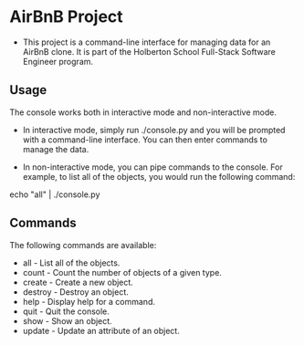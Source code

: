 # AirBnB Project

- This project is a command-line interface for managing data for an AirBnB clone. It is part of the Holberton School Full-Stack Software Engineer program.

## Usage
The console works both in interactive mode and non-interactive mode.

- In interactive mode, simply run ./console.py and you will be prompted with a command-line interface. You can then enter commands to manage the data.

- In non-interactive mode, you can pipe commands to the console. For example, to list all of the objects, you would run the following command:

echo "all" | ./console.py

## Commands
The following commands are available:

- all - List all of the objects.
- count - Count the number of objects of a given type.
- create - Create a new object.
- destroy - Destroy an object.
- help - Display help for a command.
- quit - Quit the console.
- show - Show an object.
- update - Update an attribute of an object.
